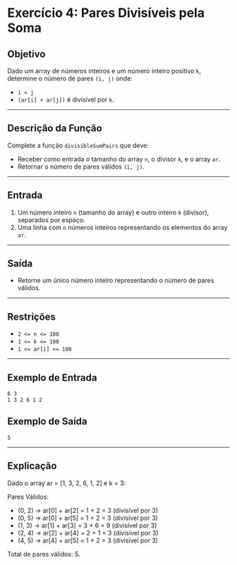 # Exercício 4: Pares Divisíveis pela Soma

## Objetivo
Dado um array de números inteiros e um número inteiro positivo `k`, determine o número de pares `(i, j)` onde:
- `i < j`
- `(ar[i] + ar[j])` é divisível por `k`.

---

## Descrição da Função
Complete a função `divisibleSumPairs` que deve:
- Receber como entrada o tamanho do array `n`, o divisor `k`, e o array `ar`.
- Retornar o número de pares válidos `(i, j)`.

---

## Entrada
1. Um número inteiro `n` (tamanho do array) e outro inteiro `k` (divisor), separados por espaço.
2. Uma linha com `n` números inteiros representando os elementos do array `ar`.

---

## Saída
- Retorne um único número inteiro representando o número de pares válidos.

---

## Restrições
- `2 <= n <= 100`
- `1 <= k <= 100`
- `1 <= ar[i] <= 100`

---

## Exemplo de Entrada
```plaintext
6 3
1 3 2 6 1 2
```

## Exemplo de Saída
```plaintext
5
```

---

## Explicação
Dado o array ar = [1, 3, 2, 6, 1, 2] e k = 3:

Pares Válidos:
- (0, 2) → ar[0] + ar[2] = 1 + 2 = 3 (divisível por 3)
- (0, 5) → ar[0] + ar[5] = 1 + 2 = 3 (divisível por 3)
- (1, 3) → ar[1] + ar[3] = 3 + 6 = 9 (divisível por 3)
- (2, 4) → ar[2] + ar[4] = 2 + 1 = 3 (divisível por 3)
- (4, 5) → ar[4] + ar[5] = 1 + 2 = 3 (divisível por 3)

Total de pares válidos: 5.

